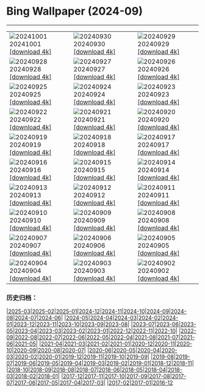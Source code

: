 # Bing Wallpaper (2024-09)
**************

<table><tr><td><img src="https://www.bing.com/th?id=OHR.BlackHistoryMonth2024_EN-GB1865178312_1920x1080.jpg" alt="20241001"> 20241001 <a href="https://www.bing.com/th?id=OHR.BlackHistoryMonth2024_EN-GB1865178312_UHD.jpg">[download 4k]</a></td><td><img src="https://www.bing.com/th?id=OHR.WalrusNorway_EN-GB0459877191_1920x1080.jpg" alt="20240930"> 20240930 <a href="https://www.bing.com/th?id=OHR.WalrusNorway_EN-GB0459877191_UHD.jpg">[download 4k]</a></td><td><img src="https://www.bing.com/th?id=OHR.ConnecticutBridge_EN-GB6974263231_1920x1080.jpg" alt="20240929"> 20240929 <a href="https://www.bing.com/th?id=OHR.ConnecticutBridge_EN-GB6974263231_UHD.jpg">[download 4k]</a></td></tr><tr><td><img src="https://www.bing.com/th?id=OHR.TajMahalReflection_EN-GB6507271647_1920x1080.jpg" alt="20240928"> 20240928 <a href="https://www.bing.com/th?id=OHR.TajMahalReflection_EN-GB6507271647_UHD.jpg">[download 4k]</a></td><td><img src="https://www.bing.com/th?id=OHR.VeniceAerial_EN-GB6264202474_1920x1080.jpg" alt="20240927"> 20240927 <a href="https://www.bing.com/th?id=OHR.VeniceAerial_EN-GB6264202474_UHD.jpg">[download 4k]</a></td><td><img src="https://www.bing.com/th?id=OHR.LittleToucanet_EN-GB5921731705_1920x1080.jpg" alt="20240926"> 20240926 <a href="https://www.bing.com/th?id=OHR.LittleToucanet_EN-GB5921731705_UHD.jpg">[download 4k]</a></td></tr><tr><td><img src="https://www.bing.com/th?id=OHR.GiantSequoias_EN-GB2106477767_1920x1080.jpg" alt="20240925"> 20240925 <a href="https://www.bing.com/th?id=OHR.GiantSequoias_EN-GB2106477767_UHD.jpg">[download 4k]</a></td><td><img src="https://www.bing.com/th?id=OHR.SkaftafellWaterfall_EN-GB1674771386_1920x1080.jpg" alt="20240924"> 20240924 <a href="https://www.bing.com/th?id=OHR.SkaftafellWaterfall_EN-GB1674771386_UHD.jpg">[download 4k]</a></td><td><img src="https://www.bing.com/th?id=OHR.IcebergOtter_EN-GB1302406748_1920x1080.jpg" alt="20240923"> 20240923 <a href="https://www.bing.com/th?id=OHR.IcebergOtter_EN-GB1302406748_UHD.jpg">[download 4k]</a></td></tr><tr><td><img src="https://www.bing.com/th?id=OHR.AutumnCumbria_EN-GB0937833138_1920x1080.jpg" alt="20240922"> 20240922 <a href="https://www.bing.com/th?id=OHR.AutumnCumbria_EN-GB0937833138_UHD.jpg">[download 4k]</a></td><td><img src="https://www.bing.com/th?id=OHR.MunichBeerfest_EN-GB0671591824_1920x1080.jpg" alt="20240921"> 20240921 <a href="https://www.bing.com/th?id=OHR.MunichBeerfest_EN-GB0671591824_UHD.jpg">[download 4k]</a></td><td><img src="https://www.bing.com/th?id=OHR.OcracokeLight_EN-GB0317471752_1920x1080.jpg" alt="20240920"> 20240920 <a href="https://www.bing.com/th?id=OHR.OcracokeLight_EN-GB0317471752_UHD.jpg">[download 4k]</a></td></tr><tr><td><img src="https://www.bing.com/th?id=OHR.PiratePlayground_EN-GB4703060204_1920x1080.jpg" alt="20240919"> 20240919 <a href="https://www.bing.com/th?id=OHR.PiratePlayground_EN-GB4703060204_UHD.jpg">[download 4k]</a></td><td><img src="https://www.bing.com/th?id=OHR.GujoHachiman_EN-GB4635188314_1920x1080.jpg" alt="20240918"> 20240918 <a href="https://www.bing.com/th?id=OHR.GujoHachiman_EN-GB4635188314_UHD.jpg">[download 4k]</a></td><td><img src="https://www.bing.com/th?id=OHR.MidAutumnSingapore_EN-GB4580876082_1920x1080.jpg" alt="20240917"> 20240917 <a href="https://www.bing.com/th?id=OHR.MidAutumnSingapore_EN-GB4580876082_UHD.jpg">[download 4k]</a></td></tr><tr><td><img src="https://www.bing.com/th?id=OHR.SunriseWallabies_EN-GB4531988184_1920x1080.jpg" alt="20240916"> 20240916 <a href="https://www.bing.com/th?id=OHR.SunriseWallabies_EN-GB4531988184_UHD.jpg">[download 4k]</a></td><td><img src="https://www.bing.com/th?id=OHR.StockholmLibrary_EN-GB4478334058_1920x1080.jpg" alt="20240915"> 20240915 <a href="https://www.bing.com/th?id=OHR.StockholmLibrary_EN-GB4478334058_UHD.jpg">[download 4k]</a></td><td><img src="https://www.bing.com/th?id=OHR.LastNightOfTheProms2024_EN-GB2327761214_1920x1080.jpg" alt="20240914"> 20240914 <a href="https://www.bing.com/th?id=OHR.LastNightOfTheProms2024_EN-GB2327761214_UHD.jpg">[download 4k]</a></td></tr><tr><td><img src="https://www.bing.com/th?id=OHR.PointReyes_EN-GB4421603745_1920x1080.jpg" alt="20240913"> 20240913 <a href="https://www.bing.com/th?id=OHR.PointReyes_EN-GB4421603745_UHD.jpg">[download 4k]</a></td><td><img src="https://www.bing.com/th?id=OHR.DolphinReunion_EN-GB4332225660_1920x1080.jpg" alt="20240912"> 20240912 <a href="https://www.bing.com/th?id=OHR.DolphinReunion_EN-GB4332225660_UHD.jpg">[download 4k]</a></td><td><img src="https://www.bing.com/th?id=OHR.RapaNuiSunrise_EN-GB5251109643_1920x1080.jpg" alt="20240911"> 20240911 <a href="https://www.bing.com/th?id=OHR.RapaNuiSunrise_EN-GB5251109643_UHD.jpg">[download 4k]</a></td></tr><tr><td><img src="https://www.bing.com/th?id=OHR.BridgeLisbon_EN-GB4169546026_1920x1080.jpg" alt="20240910"> 20240910 <a href="https://www.bing.com/th?id=OHR.BridgeLisbon_EN-GB4169546026_UHD.jpg">[download 4k]</a></td><td><img src="https://www.bing.com/th?id=OHR.IguazuRainbow_EN-GB4381351481_1920x1080.jpg" alt="20240909"> 20240909 <a href="https://www.bing.com/th?id=OHR.IguazuRainbow_EN-GB4381351481_UHD.jpg">[download 4k]</a></td><td><img src="https://www.bing.com/th?id=OHR.GreatNorthRun2024_EN-GB4101357995_1920x1080.jpg" alt="20240908"> 20240908 <a href="https://www.bing.com/th?id=OHR.GreatNorthRun2024_EN-GB4101357995_UHD.jpg">[download 4k]</a></td></tr><tr><td><img src="https://www.bing.com/th?id=OHR.SantaCruzHummer_EN-GB3567004947_1920x1080.jpg" alt="20240907"> 20240907 <a href="https://www.bing.com/th?id=OHR.SantaCruzHummer_EN-GB3567004947_UHD.jpg">[download 4k]</a></td><td><img src="https://www.bing.com/th?id=OHR.GlenariffPark_EN-GB6116680821_1920x1080.jpg" alt="20240906"> 20240906 <a href="https://www.bing.com/th?id=OHR.GlenariffPark_EN-GB6116680821_UHD.jpg">[download 4k]</a></td><td><img src="https://www.bing.com/th?id=OHR.TIFF2024_EN-GB9508001268_1920x1080.jpg" alt="20240905"> 20240905 <a href="https://www.bing.com/th?id=OHR.TIFF2024_EN-GB9508001268_UHD.jpg">[download 4k]</a></td></tr><tr><td><img src="https://www.bing.com/th?id=OHR.DuskyOwls_EN-GB7904137343_1920x1080.jpg" alt="20240904"> 20240904 <a href="https://www.bing.com/th?id=OHR.DuskyOwls_EN-GB7904137343_UHD.jpg">[download 4k]</a></td><td><img src="https://www.bing.com/th?id=OHR.AlpineLakes_EN-GB6796431877_1920x1080.jpg" alt="20240903"> 20240903 <a href="https://www.bing.com/th?id=OHR.AlpineLakes_EN-GB6796431877_UHD.jpg">[download 4k]</a></td><td><img src="https://www.bing.com/th?id=OHR.KatahdinWoods_EN-GB6027367272_1920x1080.jpg" alt="20240902"> 20240902 <a href="https://www.bing.com/th?id=OHR.KatahdinWoods_EN-GB6027367272_UHD.jpg">[download 4k]</a></td></tr></table>

### 历史归档：

|[2025-03](/../2025-03/2025-03.md)|[2025-02](/../2025-02/2025-02.md)|[2025-01](/../2025-01/2025-01.md)|[2024-12](/../2024-12/2024-12.md)|[2024-11](/../2024-11/2024-11.md)|[2024-10](/../2024-10/2024-10.md)|[2024-09](/2024-09.md)|[2024-08](/../2024-08/2024-08.md)|[2024-07](/../2024-07/2024-07.md)|[2024-06](/../2024-06/2024-06.md)|
|[2024-05](/../2024-05/2024-05.md)|[2024-04](/../2024-04/2024-04.md)|[2024-03](/../2024-03/2024-03.md)|[2024-02](/../2024-02/2024-02.md)|[2024-01](/../2024-01/2024-01.md)|[2023-12](/../2023-12/2023-12.md)|[2023-11](/../2023-11/2023-11.md)|[2023-10](/../2023-10/2023-10.md)|[2023-09](/../2023-09/2023-09.md)|[2023-08](/../2023-08/2023-08.md)|
|[2023-07](/../2023-07/2023-07.md)|[2023-06](/../2023-06/2023-06.md)|[2023-05](/../2023-05/2023-05.md)|[2023-04](/../2023-04/2023-04.md)|[2023-03](/../2023-03/2023-03.md)|[2023-02](/../2023-02/2023-02.md)|[2023-01](/../2023-01/2023-01.md)|[2022-12](/../2022-12/2022-12.md)|[2022-11](/../2022-11/2022-11.md)|[2022-10](/../2022-10/2022-10.md)|
|[2022-09](/../2022-09/2022-09.md)|[2022-08](/../2022-08/2022-08.md)|[2022-07](/../2022-07/2022-07.md)|[2022-06](/../2022-06/2022-06.md)|[2022-05](/../2022-05/2022-05.md)|[2022-04](/../2022-04/2022-04.md)|[2021-08](/../2021-08/2021-08.md)|[2021-07](/../2021-07/2021-07.md)|[2021-06](/../2021-06/2021-06.md)|[2021-05](/../2021-05/2021-05.md)|
|[2021-04](/../2021-04/2021-04.md)|[2021-03](/../2021-03/2021-03.md)|[2021-02](/../2021-02/2021-02.md)|[2021-01](/../2021-01/2021-01.md)|[2020-12](/../2020-12/2020-12.md)|[2020-11](/../2020-11/2020-11.md)|[2020-10](/../2020-10/2020-10.md)|[2020-09](/../2020-09/2020-09.md)|[2020-08](/../2020-08/2020-08.md)|[2020-07](/../2020-07/2020-07.md)|
|[2020-06](/../2020-06/2020-06.md)|[2020-05](/../2020-05/2020-05.md)|[2020-04](/../2020-04/2020-04.md)|[2020-03](/../2020-03/2020-03.md)|[2020-02](/../2020-02/2020-02.md)|[2020-01](/../2020-01/2020-01.md)|[2019-12](/../2019-12/2019-12.md)|[2019-11](/../2019-11/2019-11.md)|[2019-10](/../2019-10/2019-10.md)|[2019-09](/../2019-09/2019-09.md)|
|[2019-08](/../2019-08/2019-08.md)|[2019-07](/../2019-07/2019-07.md)|[2019-06](/../2019-06/2019-06.md)|[2019-05](/../2019-05/2019-05.md)|[2019-04](/../2019-04/2019-04.md)|[2019-03](/../2019-03/2019-03.md)|[2019-02](/../2019-02/2019-02.md)|[2019-01](/../2019-01/2019-01.md)|[2018-12](/../2018-12/2018-12.md)|[2018-11](/../2018-11/2018-11.md)|
|[2018-10](/../2018-10/2018-10.md)|[2018-09](/../2018-09/2018-09.md)|[2018-08](/../2018-08/2018-08.md)|[2018-07](/../2018-07/2018-07.md)|[2018-06](/../2018-06/2018-06.md)|[2018-05](/../2018-05/2018-05.md)|[2018-04](/../2018-04/2018-04.md)|[2018-03](/../2018-03/2018-03.md)|[2018-02](/../2018-02/2018-02.md)|[2018-01](/../2018-01/2018-01.md)|
|[2017-12](/../2017-12/2017-12.md)|[2017-11](/../2017-11/2017-11.md)|[2017-10](/../2017-10/2017-10.md)|[2017-09](/../2017-09/2017-09.md)|[2017-08](/../2017-08/2017-08.md)|[2017-07](/../2017-07/2017-07.md)|[2017-06](/../2017-06/2017-06.md)|[2017-05](/../2017-05/2017-05.md)|[2017-04](/../2017-04/2017-04.md)|[2017-03](/../2017-03/2017-03.md)|
|[2017-02](/../2017-02/2017-02.md)|[2017-01](/../2017-01/2017-01.md)|[2016-12](/../2016-12/2016-12.md)